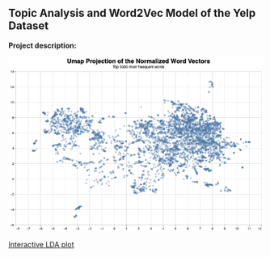 ## Topic Analysis and Word2Vec Model of the Yelp Dataset

**Project description:**

<img src="images/word2vec.png?raw=true"/>


[Interactive LDA plot](http://htmlpreview.github.io/?https://github.com/Alkoopman85/alkoopman85.github.io/blob/master/images/lda_vis.html)
